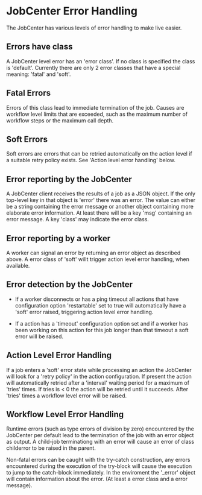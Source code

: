 
# JobCenter Error Handling

The JobCenter has various levels of error handling to make live easier.

## Errors have class

A JobCenter level error has an 'error class'. If no class is specified the
class is 'default'. Currently there are only 2 error classes that have
a special meaning: 'fatal' and 'soft'.

## Fatal Errors

Errors of this class lead to immediate termination of the job. Causes are
workflow level limits that are exceeded, such as the maximum number of
workflow steps or the maximum call depth.

## Soft Errors

Soft errors are errors that can be retried automatically on the action level
if a suitable retry policy exists. See 'Action level error handling' below.

## Error reporting by the JobCenter

A JobCenter client receives the results of a job as a JSON object.  If the
only top-level key in that object is 'error' there was an error.  The value
can either be a string containing the error message or another object
containing more elaborate error information.  At least there will be a key
'msg' containing an error message.  A key 'class' may indicate the error
class.

## Error reporting by a worker

A worker can signal an error by returning an error object as described
above. A error class of 'soft' willt trigger action level error handling,
when available.

## Error detection by the JobCenter

-   If a worker disconnects or has a ping timeout all actions that have
    configuration option 'restartable' set to true will automatically have a
    'soft' error raised, triggering action level error handling.

-   If a action has a 'timeout' configuration option set and if a worker has
    been working on this action for this job longer than that timeout a soft
    error will be raised.

## Action Level Error Handling

If a job enters a 'soft' error state while processing an action the
JobCenter will look for a 'retry policy' in the action configuration. If
present the action will automatically retried after a 'interval' waiting
period for a maximum of 'tries' times. If tries is &lt; 0 the action will
be retried until it succeeds. After 'tries' times a workflow level error
will be raised.

## Workflow Level Error Handling

Runtime errors (such as type errors of division by zero) encountered by the
JobCenter per default lead to the termination of the job with an error
object as output.  A child-job terminationg with an error will cause an
error of class childerror to be raised in the parent.

Non-fatal errors can be caught with the try-catch construction, any errors
encountered during the execution of the try-block will cause the execution
to jump to the catch-block immediately.  In the enviroment the '\_error'
object will contain information about the error.  (At least a error class
and a error message).

